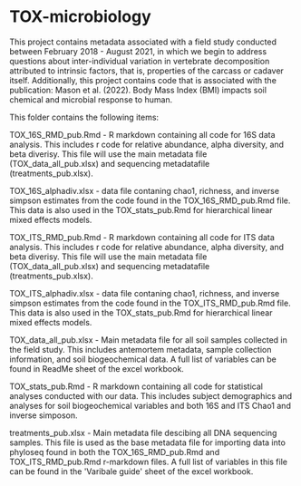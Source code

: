 # TOX-microbiology

This project contains metadata associated with a field study conducted between February 2018 - August 2021, in which we begin to address questions about inter-individual variation in vertebrate decomposition attributed to intrinsic factors, that is, properties of the carcass or cadaver itself. Additionally, this project contains code that is associated with the publication: Mason et al. (2022). Body Mass Index (BMI) impacts soil chemical and microbial response to human.

This folder contains the following items:

  TOX_16S_RMD_pub.Rmd - R markdown containing all code for 16S data analysis. This includes r code for relative abundance, alpha diversity, and beta diverisy. This file will use the main metadata file (TOX_data_all_pub.xlsx) and sequencing metadatafile (treatments_pub.xlsx).

  TOX_16S_alphadiv.xlsx - data file contaning chao1, richness, and inverse simpson estimates from the code found in the TOX_16S_RMD_pub.Rmd file. This data is also used in the TOX_stats_pub.Rmd for hierarchical linear mixed effects models.

  TOX_ITS_RMD_pub.Rmd - R markdown containing all code for ITS data analysis. This includes r code for relative abundance, alpha diversity, and beta diverisy. This file will use the main metadata file (TOX_data_all_pub.xlsx) and sequencing metadatafile (treatments_pub.xlsx).
  
  TOX_ITS_alphadiv.xlsx - data file contaning chao1, richness, and inverse simpson estimates from the code found in the TOX_ITS_RMD_pub.Rmd file. This data is also used in the TOX_stats_pub.Rmd for hierarchical linear mixed effects models.
  
  TOX_data_all_pub.xlsx - Main metadata file for all soil samples collected in the field study. This includes antemortem metadata, sample collection information, and soil biogeochemical data. A full list of variables can be found in ReadMe sheet of the excel workbook.

TOX_stats_pub.Rmd - R markdown containing all code for statistical analyses conducted with our data. This includes subject demographics and analyses for soil biogeochemical variables and both 16S and ITS Chao1 and inverse simposon. 

treatments_pub.xlsx - Main metadata file descibing all DNA sequencing samples. This file is used as the base metadata file for importing data into phyloseq found in both the TOX_16S_RMD_pub.Rmd and TOX_ITS_RMD_pub.Rmd r-markdown files. A full list of variables in this file can be found in the 'Varibale guide' sheet of the excel workbook.
